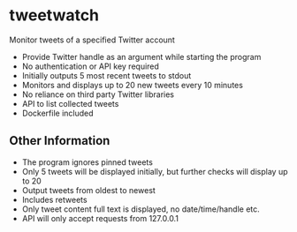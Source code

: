 # tweetwatch
Monitor tweets of a specified Twitter account

* Provide Twitter handle as an argument while starting the program
* No authentication or API key required
* Initially outputs 5 most recent tweets to stdout
* Monitors and displays up to 20 new tweets every 10 minutes
* No reliance on third party Twitter libraries
* API to list collected tweets
* Dockerfile included

## Other Information
* The program ignores pinned tweets
* Only 5 tweets will be displayed initially, but further checks will display up to 20
* Output tweets from oldest to newest
* Includes retweets
* Only tweet content full text is displayed, no date/time/handle etc.
* API will only accept requests from 127.0.0.1